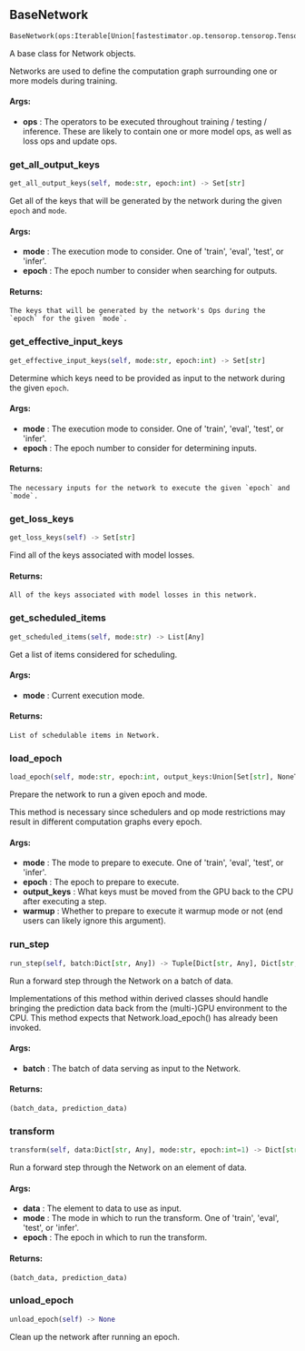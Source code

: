 ## BaseNetwork
```python
BaseNetwork(ops:Iterable[Union[fastestimator.op.tensorop.tensorop.TensorOp, fastestimator.schedule.schedule.Scheduler[fastestimator.op.tensorop.tensorop.TensorOp]]]) -> None
```
A base class for Network objects.

Networks are used to define the computation graph surrounding one or more models during training.


#### Args:

* **ops** :  The operators to be executed throughout training / testing / inference. These are likely to contain one or        more model ops, as well as loss ops and update ops.

### get_all_output_keys
```python
get_all_output_keys(self, mode:str, epoch:int) -> Set[str]
```
Get all of the keys that will be generated by the network during the given `epoch` and `mode`.


#### Args:

* **mode** :  The execution mode to consider. One of 'train', 'eval', 'test', or 'infer'.
* **epoch** :  The epoch number to consider when searching for outputs.

#### Returns:
    The keys that will be generated by the network's Ops during the `epoch` for the given `mode`.

### get_effective_input_keys
```python
get_effective_input_keys(self, mode:str, epoch:int) -> Set[str]
```
Determine which keys need to be provided as input to the network during the given `epoch`.


#### Args:

* **mode** :  The execution mode to consider. One of 'train', 'eval', 'test', or 'infer'.
* **epoch** :  The epoch number to consider for determining inputs.

#### Returns:
    The necessary inputs for the network to execute the given `epoch` and `mode`.

### get_loss_keys
```python
get_loss_keys(self) -> Set[str]
```
Find all of the keys associated with model losses.


#### Returns:
    All of the keys associated with model losses in this network.

### get_scheduled_items
```python
get_scheduled_items(self, mode:str) -> List[Any]
```
Get a list of items considered for scheduling.


#### Args:

* **mode** :  Current execution mode.

#### Returns:
    List of schedulable items in Network.

### load_epoch
```python
load_epoch(self, mode:str, epoch:int, output_keys:Union[Set[str], NoneType]=None, warmup:bool=False) -> None
```
Prepare the network to run a given epoch and mode.

This method is necessary since schedulers and op mode restrictions may result in different computation graphs
every epoch.


#### Args:

* **mode** :  The mode to prepare to execute. One of 'train', 'eval', 'test', or 'infer'.
* **epoch** :  The epoch to prepare to execute.
* **output_keys** :  What keys must be moved from the GPU back to the CPU after executing a step.
* **warmup** :  Whether to prepare to execute it warmup mode or not (end users can likely ignore this argument).

### run_step
```python
run_step(self, batch:Dict[str, Any]) -> Tuple[Dict[str, Any], Dict[str, Any]]
```
Run a forward step through the Network on a batch of data.

Implementations of this method within derived classes should handle bringing the prediction data back from the
(multi-)GPU environment to the CPU. This method expects that Network.load_epoch() has already been invoked.


#### Args:

* **batch** :  The batch of data serving as input to the Network.

#### Returns:
    (batch_data, prediction_data)

### transform
```python
transform(self, data:Dict[str, Any], mode:str, epoch:int=1) -> Dict[str, Any]
```
Run a forward step through the Network on an element of data.


#### Args:

* **data** :  The element to data to use as input.
* **mode** :  The mode in which to run the transform. One of 'train', 'eval', 'test', or 'infer'.
* **epoch** :  The epoch in which to run the transform.

#### Returns:
    (batch_data, prediction_data)

### unload_epoch
```python
unload_epoch(self) -> None
```
Clean up the network after running an epoch.
        